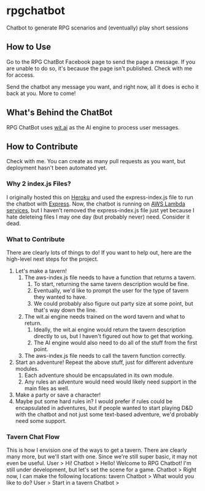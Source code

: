 # rpgchatbot
Chatbot to generate RPG scenarios and (eventually) play short sessions

## How to Use
Go to the RPG ChatBot Facebook page to send the page a message. If you are unable to do so, it's because the page isn't published. Check with me for access.

Send the chatbot any message you want, and right now, all it does is echo it back at you. More to come!

## What's Behind the ChatBot
RPG ChatBot uses [wit.ai](wit.ai) as the AI engine to process user messages.

## How to Contribute
Check with me. You can create as many pull requests as you want, but deployment hasn't been automated yet.

### Why 2 index.js Files?
I originally hosted this on [Heroku](heroku.com) and used the express-index.js file to run the chatbot with [Express](expressjs.com). Now, the chatbot is running on [AWS Lambda services](https://aws.amazon.com/lambda/), but I haven't removed the express-index.js file just yet because I hate deleteing files I may one day (but probably never) need. Consider it dead.

### What to Contribute
There are clearly lots of things to do! If you want to help out, here are the high-level next steps for the project.
1. Let's make a tavern!
   1. The aws-index.js file needs to have a function that returns a tavern.
	  1. To start, returning the same tavern description would be fine.
	  2. Eventually, we'd like to prompt the user for the type of tavern they wanted to have.
	  3. We could probably also figure out party size at some point, but that's way down the line.
   2. The wit.ai engine needs trained on the word tavern and what to return.
	  1. Ideally, the wit.ai engine would return the tavern description directly to us, but I haven't figured out how to get that working.
	  2. The AI engine would also need to do all of the stuff from the first point.
   3. The aws-index.js file needs to call the tavern function correctly.
2. Start an adventure! Repeat the above stuff, just for different adventure modules.
   1. Each adventure should be encapsulated in its own module.
   2. Any rules an adventure would need would likely need support in the main files as well.
3. Make a party or save a character!
4. Maybe put some hard rules in? I would prefer if rules could be encapsulated in adventures, but if people wanted to start playing D&D with the chatbot and not just some text-based adventure, we'd probably need some support.

### Tavern Chat Flow
This is how I envision one of the ways to get a tavern. There are clearly many more, but we'll start with one. Since we're still super basic, it may not even be useful.
User > Hi!
Chatbot > Hello! Welcome to RPG Chatbot! I'm still under development, but let's set the scene for a game.
Chatbot > Right now, I can make the following locations: tavern
Chatbot > What would you like to do?
User > Start in a tavern
Chatbot > <tavern description>
